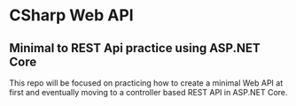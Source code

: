 # CSharp Web API
## Minimal to REST Api practice using ASP.NET Core
This repo will be focused on practicing how to create a minimal Web API at first and eventually moving to a controller based REST API in ASP.NET Core.
